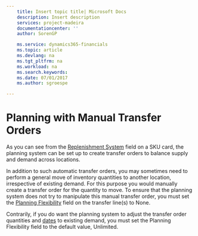 ```yaml
---
    title: Insert topic title| Microsoft Docs
    description: Insert description
    services: project-madeira
    documentationcenter: ''
    author: SorenGP

    ms.service: dynamics365-financials
    ms.topic: article
    ms.devlang: na
    ms.tgt_pltfrm: na
    ms.workload: na
    ms.search.keywords:
    ms.date: 07/01/2017
    ms.author: sgroespe

---
```

# Planning with Manual Transfer Orders
As you can see from the [Replenishment System](../($%20T_5700_5419%20Replenishment%20System%20$).md) field on a SKU card, the planning system can be set up to create transfer orders to balance supply and demand across locations.  
  
 In addition to such automatic transfer orders, you may sometimes need to perform a general move of inventory quantities to another location, irrespective of existing demand. For this purpose you would manually create a transfer order for the quantity to move. To ensure that the planning system does not try to manipulate this manual transfer order, you must set the [Planning Flexibility](../($%20T_5741_99000755%20Planning%20Flexibility%20$).md) field on the transfer line(s) to None.  
  
 Contrarily, if you do want the planning system to adjust the transfer order quantities and [dates](../($%20T_5741_39%20Receipt%20Date%20$).md) to existing demand, you must set the Planning Flexibility field to the default value, Unlimited.